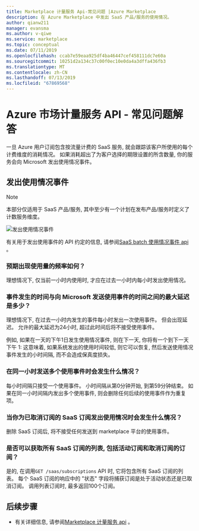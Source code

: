 ```yaml
---
title: Marketplace 计量服务 Api-常见问题 |Azure Marketplace
description: 在 Azure Marketplace 中发出 SaaS 产品/服务的使用情况。
author: qianw211
manager: evansma
ms.author: v-qiwe
ms.service: marketplace
ms.topic: conceptual
ms.date: 07/11/2019
ms.openlocfilehash: ccab7e59eaa925df4ba46447cef458111dc7e60a
ms.sourcegitcommit: 10251d2a134c37c00f0ec10e0da4a3dffa436fb3
ms.translationtype: MT
ms.contentlocale: zh-CN
ms.lasthandoff: 07/13/2019
ms.locfileid: "67869568"
---
```

# <a name="marketplace-metering-service-apis---faq"></a>Azure 市场计量服务 API - 常见问题解答

一旦 Azure 用户订阅包含按流量计费的 SaaS 服务, 就会跟踪该客户所使用的每个计费维度的消耗情况。 如果消耗超出了为客户选择的期限设置的所含数量, 你的服务会向 Microsoft 发出使用情况事件。

## <a name="emit-usage-events"></a>发出使用情况事件

>[!Note]
>本部分仅适用于 SaaS 产品/服务, 其中至少有一个计划在发布产品/服务时定义了计数服务维度。

![发出使用情况事件](media/isv-emits-usage-event.png)

有关用于发出使用事件的 API 约定的信息, 请参阅[SaaS batch 使用情况事件 api](./marketplace-metering-service-apis.md#batch-usage-event) 。

### <a name="how-often-is-it-expected-to-emit-usage"></a>预期出现使用量的频率如何？

理想情况下, 仅当前一小时内使用时, 才应在过去一小时内每小时发出使用情况。

### <a name="what-is-the-maximum-delay-between-the-time-an-event-occurs-and-the-time-a-usage-event-is-emitted-to-microsoft"></a>事件发生的时间与向 Microsoft 发送使用事件的时间之间的最大延迟是多少？

理想情况下, 在过去一小时内发生的事件每小时发出一次使用事件。 但会出现延迟。 允许的最大延迟为24小时, 超过此时间后将不接受使用事件。

例如, 如果在一天的下午1日发生使用情况事件, 则在下一天, 你将有一个到下一天下午 1: 这意味着, 如果系统发出的使用时间较低, 则它可以恢复, 然后发送使用情况事件发生的小时间隔, 而不会造成保真度损失。

### <a name="what-happens-when-you-send-more-than-one-usage-event-on-the-same-hour"></a>在同一小时发送多个使用事件时会发生什么情况？

每小时间隔只接受一个使用事件。 小时间隔从第0分钟开始, 到第59分钟结束。  如果在同一小时间隔内发出多个使用事件, 则会删除任何后续的使用事件作为重复项。

### <a name="what-happens-when-you-emit-usage-for-a-saas-subscription-that-has-been-unsubscribed-already"></a>当你为已取消订阅的 SaaS 订阅发出使用情况时会发生什么情况？

删除 SaaS 订阅后, 将不接受任何发送到 marketplace 平台的使用事件。

### <a name="can-you-get-a-list-of-all-saas-subscriptions-including-active-and-unsubscribed-subscriptions"></a>是否可以获取所有 SaaS 订阅的列表, 包括活动订阅和取消订阅的订阅？

是的, 在调用`GET /saas/subscriptions` API 时, 它将包含所有 SaaS 订阅的列表。 每个 SaaS 订阅的响应中的 "状态" 字段将捕获订阅是处于活动状态还是已取消订阅。 调用列表订阅时, 最多返回100个订阅。

## <a name="next-steps"></a>后续步骤

- 有关详细信息, 请参阅[Marketplace 计量服务 api](./marketplace-metering-service-apis.md) 。
